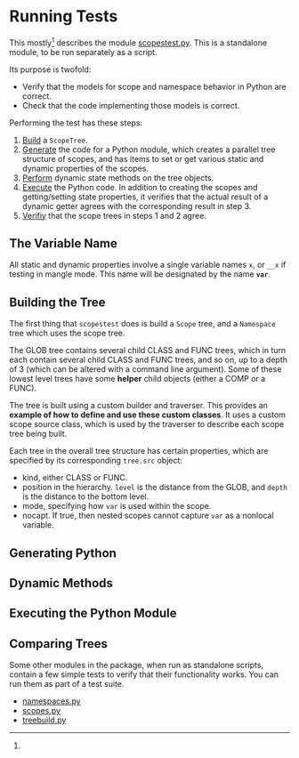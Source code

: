 # Running Tests

This mostly[^othertests] describes the module [scopestest.py](scopestest.py).  This is a standalone module, to be run separately as a script.

Its purpose is twofold:
- Verify that the models for scope and namespace behavior in Python are correct.
- Check that the code implementing those models is correct.

Performing the test has these steps:
1. [Build](#Building-the-Tree) a `ScopeTree`.  
2. [Generate](#Generating-Python) the code for a Python module, which creates a parallel tree structure of scopes, and has items to set or get various static and dynamic properties of the scopes.
3. [Perform](#Dynamic-Methods) dynamic state methods on the tree objects.
4. [Execute](#Executing-the-Python-Module) the Python code.  In addition to creating the scopes and getting/setting state properties, it verifies that the actual result of a dynamic getter agrees with the corresponding result in step 3.
5. [Verifiy](#Comparing-Trees) that the scope trees in steps 1 and 2 agree.

## The Variable Name

All static and dynamic properties involve a single variable names `x`, or `__x` if testing in mangle mode.  This name will be designated by the name **`var`**.
## Building the Tree

The first thing that `scopestest` does is build a `Scope` tree, and a `Namespace` tree which uses the scope tree.

The GLOB tree contains several child CLASS and FUNC trees, which in turn each contain several child CLASS and FUNC trees, and so on, up to a depth of 3 (which can be altered with a command line argument).  Some of these lowest level trees have some **helper** child objects (either a COMP or a FUNC).

The tree is built using a custom builder and traverser.  This provides an **example of how to define and use these custom classes**.  It uses a custom scope source class, which is used by the traverser to describe each scope tree being built.

Each tree in the overall tree structure has certain properties, which are specified by its corresponding `tree.src` object:
- kind, either CLASS or FUNC.
- position in the hierarchy.  `level` is the distance from the GLOB, and `depth` is the distance to the bottom level.
- mode, specifying how `var` is used within the scope.
- nocapt.  If true, then nested scopes cannot capture `var` as a nonlocal variable.

## Generating Python
## Dynamic Methods
## Executing the Python Module
## Comparing Trees
[^othertests]:
Some other modules in the package, when run as standalone scripts, contain a few simple tests to verify that their functionality works.  You can run them as part of a test suite.
- [namespaces.py](namespaces.py)
- [scopes.py](scopes.py)
- [treebuild.py](treebuild.py)
